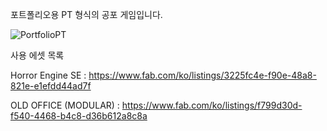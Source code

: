 포트폴리오용 PT 형식의 공포 게임입니다.

![PortfolioPT](https://github.com/user-attachments/assets/08ff0440-b046-4f77-be3f-25894a6818da)


사용 에셋 목록

Horror Engine SE : https://www.fab.com/ko/listings/3225fc4e-f90e-48a8-821e-e1efdd44ad7f

OLD OFFICE (MODULAR) : https://www.fab.com/ko/listings/f799d30d-f540-4468-b4c8-d36b612a8c8a
